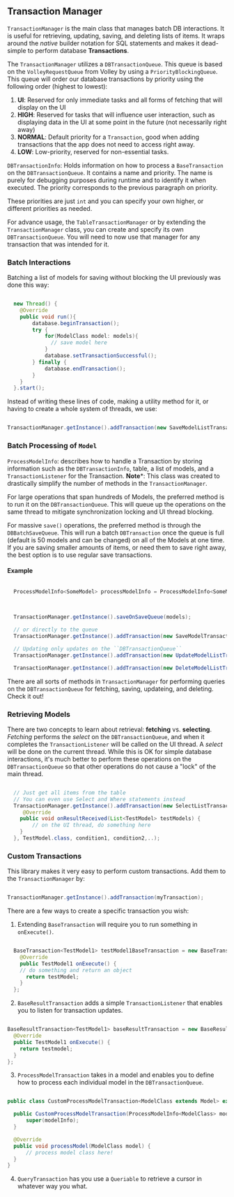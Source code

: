 ## Transaction Manager

`TransactionManager` is the main class that manages batch DB interactions.
It is useful for retrieving, updating, saving, and deleting lists of items.
It wraps around the _native_ builder notation for SQL statements and makes it dead-simple to perform database **Transactions**.

The `TransactionManager` utilizes a `DBTransactionQueue`. This queue is based on the `VolleyRequestQueue` from Volley
by using a `PriorityBlockingQueue`. This queue will order our database transactions by priority using the following order (highest to lowest):
  1. **UI**: Reserved for only immediate tasks and all forms of fetching that will display on the UI
  2. **HIGH**: Reserved for tasks that will influence user interaction,
  such as displaying data in the UI at some point in the future (not necessarily right away)
  3. **NORMAL**: Default priority for a ```Transaction```, good when adding transactions that the app does not need to access right away.
  4. **LOW**: Low-priority, reserved for non-essential tasks.

`DBTransactionInfo`: Holds information on how to process a `BaseTransaction` on the `DBTransactionQueue`. It contains a name and priority. The name is purely for debugging purposes during runtime and to identify it when executed. The priority corresponds to the previous paragraph on priority.

These priorities are just `int` and you can specify your own higher, or different priorities as needed.

For advance usage, the `TableTransactionManager` or by extending the `TransactionManager` class,
you can create and specify its own `DBTransactionQueue`. You will need to now use that manager for any transaction that was intended for it.


### Batch Interactions

Batching a list of models for saving without blocking the UI previously was done this way:

```java

  new Thread() {
    @Override
    public void run(){
        database.beginTransaction();
        try {
            for(ModelClass model: models){
              // save model here
            }
            database.setTransactionSuccessful();
        } finally {
            database.endTransaction();
        }
    }
  }.start();

```

Instead of writing these lines of code, making a utility method for it, or having to create a whole system of threads, we use:

```java

TransactionManager.getInstance().addTransaction(new SaveModelListTransaction<>(ProcessModelInfo.withModels(models)));

```

### Batch Processing of `Model`

`ProcessModelInfo`: describes how to handle a Transaction by storing information such as the `DBTransactionInfo`, table,
a list of models, and a `TransactionListener` for the Transaction.
**Note***: This class was created to drastically simplify the number of methods in the `TransactionManager`.

For large operations that span hundreds of Models, the preferred method is to run it on the `DBTransactionQueue`.
This will queue up the operations on the same thread to mitigate synchronization locking and UI thread blocking.

For massive `save()` operations, the preferred method is through the ```DBBatchSaveQueue```.
This will run a batch `DBTransaction` once the queue is full (default is 50 models and can be changed) on all of the Models at one time.
If you are saving smaller amounts of items, or need them to save right away, the best option is to use regular save transactions.

#### Example

```java

  ProcessModelInfo<SomeModel> processModelInfo = ProcessModelInfo<SomeModel>.withModels(models)
                                                                            .result(resultReceiver)
                                                                            .info(myInfo);

  TransactionManager.getInstance().saveOnSaveQueue(models);

  // or directly to the queue
  TransactionManager.getInstance().addTransaction(new SaveModelTransaction<>(processModelInfo));

  // Updating only updates on the ``DBTransactionQueue``
  TransactionManager.getInstance().addTransaction(new UpdateModelListTransaction(processModelInfo));

  TransactionManager.getInstance().addTransaction(new DeleteModelListTransaction(processModelInfo));

  ```


There are all sorts of methods in `TransactionManager` for performing queries on the `DBTransactionQueue`
for fetching, saving, updateing, and deleting. Check it out!

### Retrieving Models

There are two concepts to learn about retrieval: **fetching** vs. **selecting**. _Fetching_ performs the _select_ on the `DBTransactionQueue`, and when it completes the `TransactionListener` will be called on the UI thread. A _select_ will be done on the current thread. While this is OK for simple database interactions, it's much better to perform these operations on the `DBTransactionQueue` so that other operations do not cause a "lock" of the main thread.

```java

  // Just get all items from the table
  // You can even use Select and Where statements instead
  TransactionManager.getInstance().addTransaction(new SelectListTransaction<>(new TransactionListenerAdapter<TestModel.class>() {
     @Override
    public void onResultReceived(List<TestModel> testModels) {
        // on the UI thread, do something here
    }
  }, TestModel.class, condition1, condition2,..);

```

### Custom Transactions

This library makes it very easy to perform custom transactions. Add them to the ```TransactionManager``` by:

```java

TransactionManager.getInstance().addTransaction(myTransaction);

```

There are a few ways to create a specific transaction you wish:

  1. Extending ```BaseTransaction``` will require you to run something in ```onExecute()```.

  ```java

    BaseTransaction<TestModel1> testModel1BaseTransaction = new BaseTransaction<TestModel1>() {
      @Override
      public TestModel1 onExecute() {
      // do something and return an object
        return testModel;
      }
    };

  ```
  2. ```BaseResultTransaction``` adds a simple ```TransactionListener``` that enables you to listen for transaction updates.

  ```java

  BaseResultTransaction<TestModel1> baseResultTransaction = new BaseResultTransaction<TestModel1>(dbTransactionInfo, transactionListener) {
    @Override
    public TestModel1 onExecute() {
      return testmodel;
    }
  };

  ```
  3. ```ProcessModelTransaction``` takes in a model and enables you to define how to process each individual model in the ```DBTransactionQueue```.

  ```java

  public class CustomProcessModelTransaction<ModelClass extends Model> extends ProcessModelTransaction<ModelClass> {

    public CustomProcessModelTransaction(ProcessModelInfo<ModelClass> modelInfo) {
        super(modelInfo);
    }

    @Override
    public void processModel(ModelClass model) {
        // process model class here!
    }
  }

  ```

  4. ```QueryTransaction``` has you use a ```Queriable``` to retrieve a cursor in whatever way you what.
